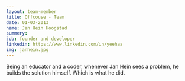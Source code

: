 ```yaml
---
layout: team-member
title: Offcouse - Team
date: 01-03-2013
name: Jan Hein Hoogstad
summery:
job: founder and developer
linkedin: https://www.linkedin.com/in/yeehaa
img: janhein.jpg
---
```

Being an educator and a coder, whenever Jan Hein sees a problem, he builds the solution himself. Which is what he did.